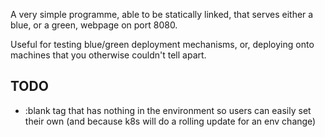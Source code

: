 A very simple programme, able to be statically linked, that serves either a
blue, or a green, webpage on port 8080.

Useful for testing blue/green deployment mechanisms, or, deploying onto
machines that you otherwise couldn't tell apart.

## TODO
* :blank tag that has nothing in the environment so users can easily set
  their own (and because k8s will do a rolling update for an env change)
